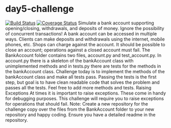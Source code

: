 # day5-challenge
[![Build Status](https://travis-ci.org/VivianDoreen/day5-challenge.svg?branch=day5-challenge)](https://travis-ci.org/VivianDoreen/day5-challenge)
[![Coverage Status](https://coveralls.io/repos/github/VivianDoreen/day5-challenge/badge.svg?branch=day5-challenge)](https://coveralls.io/github/VivianDoreen/day5-challenge?branch=day5-challenge)
Simulate a bank account supporting opening/closing, withdrawals, and deposits of money. Ignore the possibility of concurrent transactions!  A bank account can be accessed in multiple ways. Clients can make deposits and withdrawals using the internet, mobile phones, etc. Shops can charge against the account.  It should be possible to close an account; operations against a closed account must fail.  The BankAccount folder contains two files, account.py and test_account.py. In account.py there is a skeleton of the bankAccount class with unimplemented methods and in tests.py there are tests for the methods in the bankAccount class. Challenge today is to implement the methods of the bankAccount class and make all tests pass. Passing the tests is the first step, but goal is to have clean readable code that solves the problem and passes all the tests. Feel free to add more methods and tests.  Raising Exceptions At times it is important to raise exceptions. These come in handy for debugging purposes. This challenge will require you to raise exceptions for operations that should fail.  Note: Create a new repository for the challenge copy over the files from the BankAccount folder to your new repository and happy coding. Ensure you have a detailed readme in the repository.

